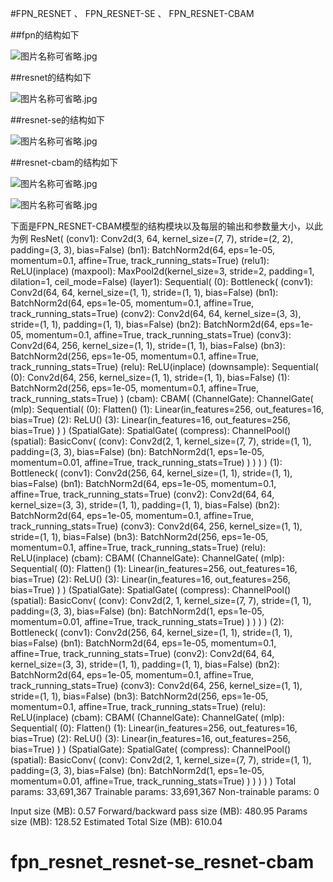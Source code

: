#FPN_RESNET   、  FPN_RESNET-SE  、  FPN_RESNET-CBAM

##fpn的结构如下

![图片名称可省略.jpg](https://github.com/youwh-PIRI/fpn_resnet-resnet-se_resnet-cbam/blob/master/fpn.JPG)

##resnet的结构如下

![图片名称可省略.jpg](https://github.com/youwh-PIRI/fpn_resnet-resnet-se_resnet-cbam/blob/master/resnet.JPG)

##resnet-se的结构如下

![图片名称可省略.jpg](https://github.com/youwh-PIRI/fpn_resnet-resnet-se_resnet-cbam/blob/master/resnet-se.JPG)

##resnet-cbam的结构如下

![图片名称可省略.jpg](https://github.com/youwh-PIRI/fpn_resnet-resnet-se_resnet-cbam/blob/master/resnet-cbam-1.JPG)

![图片名称可省略.jpg](https://github.com/youwh-PIRI/fpn_resnet-resnet-se_resnet-cbam/blob/master/resnet-cbam-2.JPG)



下面是FPN_RESNET-CBAM模型的结构模块以及每层的输出和参数量大小，以此为例
ResNet(
  (conv1): Conv2d(3, 64, kernel_size=(7, 7), stride=(2, 2), padding=(3, 3), bias=False)
  (bn1): BatchNorm2d(64, eps=1e-05, momentum=0.1, affine=True, track_running_stats=True)
  (relu1): ReLU(inplace)
  (maxpool): MaxPool2d(kernel_size=3, stride=2, padding=1, dilation=1, ceil_mode=False)
  (layer1): Sequential(
    (0): Bottleneck(
      (conv1): Conv2d(64, 64, kernel_size=(1, 1), stride=(1, 1), bias=False)
      (bn1): BatchNorm2d(64, eps=1e-05, momentum=0.1, affine=True, track_running_stats=True)
      (conv2): Conv2d(64, 64, kernel_size=(3, 3), stride=(1, 1), padding=(1, 1), bias=False)
      (bn2): BatchNorm2d(64, eps=1e-05, momentum=0.1, affine=True, track_running_stats=True)
      (conv3): Conv2d(64, 256, kernel_size=(1, 1), stride=(1, 1), bias=False)
      (bn3): BatchNorm2d(256, eps=1e-05, momentum=0.1, affine=True, track_running_stats=True)
      (relu): ReLU(inplace)
      (downsample): Sequential(
        (0): Conv2d(64, 256, kernel_size=(1, 1), stride=(1, 1), bias=False)
        (1): BatchNorm2d(256, eps=1e-05, momentum=0.1, affine=True, track_running_stats=True)
      )
      (cbam): CBAM(
        (ChannelGate): ChannelGate(
          (mlp): Sequential(
            (0): Flatten()
            (1): Linear(in_features=256, out_features=16, bias=True)
            (2): ReLU()
            (3): Linear(in_features=16, out_features=256, bias=True)
          )
        )
        (SpatialGate): SpatialGate(
          (compress): ChannelPool()
          (spatial): BasicConv(
            (conv): Conv2d(2, 1, kernel_size=(7, 7), stride=(1, 1), padding=(3, 3), bias=False)
            (bn): BatchNorm2d(1, eps=1e-05, momentum=0.01, affine=True, track_running_stats=True)
          )
        )
      )
    )
    (1): Bottleneck(
      (conv1): Conv2d(256, 64, kernel_size=(1, 1), stride=(1, 1), bias=False)
      (bn1): BatchNorm2d(64, eps=1e-05, momentum=0.1, affine=True, track_running_stats=True)
      (conv2): Conv2d(64, 64, kernel_size=(3, 3), stride=(1, 1), padding=(1, 1), bias=False)
      (bn2): BatchNorm2d(64, eps=1e-05, momentum=0.1, affine=True, track_running_stats=True)
      (conv3): Conv2d(64, 256, kernel_size=(1, 1), stride=(1, 1), bias=False)
      (bn3): BatchNorm2d(256, eps=1e-05, momentum=0.1, affine=True, track_running_stats=True)
      (relu): ReLU(inplace)
      (cbam): CBAM(
        (ChannelGate): ChannelGate(
          (mlp): Sequential(
            (0): Flatten()
            (1): Linear(in_features=256, out_features=16, bias=True)
            (2): ReLU()
            (3): Linear(in_features=16, out_features=256, bias=True)
          )
        )
        (SpatialGate): SpatialGate(
          (compress): ChannelPool()
          (spatial): BasicConv(
            (conv): Conv2d(2, 1, kernel_size=(7, 7), stride=(1, 1), padding=(3, 3), bias=False)
            (bn): BatchNorm2d(1, eps=1e-05, momentum=0.01, affine=True, track_running_stats=True)
          )
        )
      )
    )
    (2): Bottleneck(
      (conv1): Conv2d(256, 64, kernel_size=(1, 1), stride=(1, 1), bias=False)
      (bn1): BatchNorm2d(64, eps=1e-05, momentum=0.1, affine=True, track_running_stats=True)
      (conv2): Conv2d(64, 64, kernel_size=(3, 3), stride=(1, 1), padding=(1, 1), bias=False)
      (bn2): BatchNorm2d(64, eps=1e-05, momentum=0.1, affine=True, track_running_stats=True)
      (conv3): Conv2d(64, 256, kernel_size=(1, 1), stride=(1, 1), bias=False)
      (bn3): BatchNorm2d(256, eps=1e-05, momentum=0.1, affine=True, track_running_stats=True)
      (relu): ReLU(inplace)
      (cbam): CBAM(
        (ChannelGate): ChannelGate(
          (mlp): Sequential(
            (0): Flatten()
            (1): Linear(in_features=256, out_features=16, bias=True)
            (2): ReLU()
            (3): Linear(in_features=16, out_features=256, bias=True)
          )
        )
        (SpatialGate): SpatialGate(
          (compress): ChannelPool()
          (spatial): BasicConv(
            (conv): Conv2d(2, 1, kernel_size=(7, 7), stride=(1, 1), padding=(3, 3), bias=False)
            (bn): BatchNorm2d(1, eps=1e-05, momentum=0.01, affine=True, track_running_stats=True)
          )
        )
      )
    )
  )
Total params: 33,691,367
Trainable params: 33,691,367
Non-trainable params: 0

Input size (MB): 0.57
Forward/backward pass size (MB): 480.95
Params size (MB): 128.52
Estimated Total Size (MB): 610.04
# fpn_resnet_resnet-se_resnet-cbam
